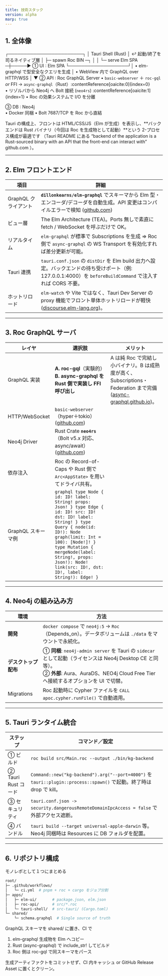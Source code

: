 ```yaml
---
title: 技術スタック
version: alpha
marp: true
---
```


## 1. 全体像

┌────────────────────────┐
│  Tauri Shell (Rust)    │  ↩︎ 起動/終了を司るネイティブ層
│  ├─ spawn Roc BIN ─┐   │
│  └─ serve Elm SPA ─┼─────▶ ① UI  : Elm SPA
└───────────────────┘│        • elm-graphql で型安全なクエリを生成
                     │        • WebView 内で GraphQL over HTTP/WSS
                     │
                     ▼
② API : Roc GraphQL Server
   • `basic-webserver` ＋ `roc-gql` _or_ FFI → `async-graphql`（Rust）:contentReference[oaicite:0]{index=0}  
   • リゾルバから Neo4j へ Bolt 接続 (`neo4rs`) :contentReference[oaicite:1]{index=1}
   • Roc の効果システムで I/O を分離

③ DB : Neo4j  
   • Docker 同梱
   • Bolt 7687/TCP を Roc から直結

Tauri の構成上、フロントは HTML/CSS/JS（Elm が生成）を表示し、**バックエンドは Rust バイナリ（今回は Roc を生成物として起動）**という 2-プロセス構成が最適です
（Tauri README にある “backend of the application is a Rust-sourced binary with an API that the front-end can interact with”
github.com
）。

---

## 2. Elm フロントエンド

| 項目 | 詳細 |
| --- | --- |
| GraphQL クライアント | **`dillonkearns/elm-graphql`** でスキーマから Elm 型・エンコーダ/デコーダを自動生成。API 変更はコンパイルエラーで検知 ([github.com][1]) |
| ビュー層 | The Elm Architecture (TEA)。Ports 無しで素直に fetch / WebSocket を呼ぶだけで OK。 |
| リアルタイム | `elm-graphql` が標準で Subscriptions を生成 ⇒ Roc 側で `async-graphql` の WS Transport を有効化すれば差分更新が可能。 |
| Tauri 連携 | `tauri.conf.json` の `distDir` を Elm build 出力へ設定。バックエンドの待ち受けポート（例: 127.0.0.1:4000）を `beforeBuildCommand` で注入すれば CORS 不要。 |
| ホットリロード | `elm-watch` や Vite ではなく、Tauri Dev Server の proxy 機能でフロント単体ホットリロードが軽快 ([discourse.elm-lang.org][2])。 |

[1]: https://github.com/dillonkearns/elm-graphql?utm_source=chatgpt.com "dillonkearns/elm-graphql - GitHub"
[2]: https://discourse.elm-lang.org/t/announcing-tauri-elm-app-a-template-for-building-desktop-apps-with-tauri/9460 "Announcing \"Tauri Elm App\" - A template for building desktop apps with Tauri - Show and Tell - Elm"

---

## 3. Roc GraphQL サーバ

| レイヤ | 選択肢 | メリット |
| --- | --- | --- |
| GraphQL 実装 | **A. roc-gql**（実験的）<br>**B. async-graphql を Rust 側で実装し FFI 呼び出し** | A は純 Roc で完結し小バイナリ。B は成熟度が高く、Subscriptions・Federation まで完備 ([async-graphql.github.io][1])。 |
| HTTP/WebSocket | `basic-webserver` （hyper＋tokio）([github.com][2])|                                                                                            |
| Neo4j Driver | Rust Crate **`neo4rs`** （Bolt v5.x 対応、async/await）([github.com][3])| |
| 依存注入 | Roc の Record-of-Caps や Rust 側で `Arc<AppState>` を用いてドライバ共有。| |
| GraphQL スキーマ例  | `graphql type Node { id: ID! label: String! props: Json! } type Edge { id: ID! src: ID! dst: ID! label: String! } type Query { node(id: ID!): Node graph(limit: Int = 100): [Node!]! } type Mutation { mergeNode(label: String!, props: Json!): Node! link(src: ID!, dst: ID!, label: String!): Edge! }` | |

[3]: https://github.com/neo4j-labs/neo4rs "GitHub - neo4j-labs/neo4rs: Rust driver for Neo4j"

---

## 4. Neo4j の組み込み方

| 環境 | 方法 |
| --- | --- |
| **開発** | `docker compose` で `neo4j:5` → `Roc`（Depends\_on）。データボリュームは `./data` をマウントで永続化。 |
| **デスクトップ配布** | ① **同梱**: `neo4j-admin server` を Tauri の `sidecar` として起動（ライセンスは Neo4j Desktop CE と同等）。<br>② **外部**: Aura、AuraDS、NEO4j Cloud Free Tier へ接続するオプションを UI で切替。 |
| Migrations   | Roc 起動時に Cypher ファイルを `CALL apoc.cypher.runFile()` で自動適用。 |

---

## 5. Tauri ランタイム統合

| ステップ | コマンド／設定 |
| --- | --- |
| ① ビルド | `roc build src/Main.roc --output ./bin/kg-backend` |
| ② Tauri Rust コード | `Command::new("kg-backend").arg("--port=4000")` を `tauri::plugin::process::spawn()` で起動。終了時は drop で kill。 |
| ③ セキュリティ | `tauri.conf.json -> security.dangerousRemoteDomainIpcAccess = false` で外部アクセス遮断。 |
| ④ バンドル | `tauri build --target universal-apple-darwin` 等。Neo4j 同梱時は Resources に DB フォルダを配置。 |

---

## 6. リポジトリ構成

モノレポとして１つにまとめる

``` zsh
root/
├─ .github/workflows/
│   └─ ci.yml  # pnpm + roc + cargo をジョブ分割
├─ apps/
│   ├─ elm-ui/       # package.json, elm.json
│   ├─ roc-api/      # src/*.roc
│   └─ tauri-shell/  # src-tauri/ (Cargo.toml)
└─ shared/
    └─ schema.graphql  # Single source of truth
```

GraphQL スキーマを shared/ に置き、CI で

1. elm-graphql 生成物を Elm へコピー
2. Rust (async-graphql) で include_str! してビルド
3. Roc 側は roc-gql で同スキーマをパース

生成アーティファクトをコミットせず、CI 内キャッシュ or GitHub Release Asset に置くとクリーン。
